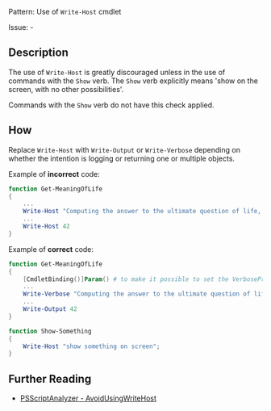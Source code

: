 Pattern: Use of `Write-Host` cmdlet

Issue: -

## Description

The use of `Write-Host` is greatly discouraged unless in the use of commands with the `Show` verb.
The `Show` verb explicitly means 'show on the screen, with no other possibilities'.

Commands with the `Show` verb do not have this check applied.

## How

Replace `Write-Host` with `Write-Output` or `Write-Verbose` depending on whether the intention is logging or returning one or multiple objects.

Example of **incorrect** code:

``` PowerShell
function Get-MeaningOfLife
{
	...
	Write-Host "Computing the answer to the ultimate question of life, the universe and everything"
	...
	Write-Host 42
}
```

Example of **correct** code:

``` PowerShell
function Get-MeaningOfLife
{
	[CmdletBinding()]Param() # to make it possible to set the VerbosePreference when calling the function
	...
	Write-Verbose "Computing the answer to the ultimate question of life, the universe and everything"
	...
	Write-Output 42
}

function Show-Something
{
    Write-Host "show something on screen";
}
```

## Further Reading

* [PSScriptAnalyzer - AvoidUsingWriteHost](https://github.com/PowerShell/PSScriptAnalyzer/tree/master/docs/Rules/AvoidUsingWriteHost.md)